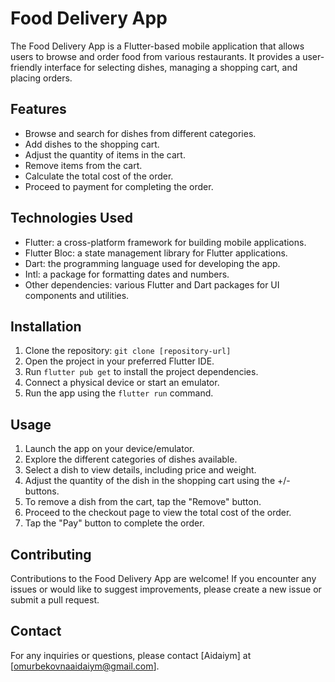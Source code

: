 # Food Delivery App

The Food Delivery App is a Flutter-based mobile application that allows users to browse and order food from various restaurants. It provides a user-friendly interface for selecting dishes, managing a shopping cart, and placing orders.

## Features

- Browse and search for dishes from different categories.
- Add dishes to the shopping cart.
- Adjust the quantity of items in the cart.
- Remove items from the cart.
- Calculate the total cost of the order.
- Proceed to payment for completing the order.

## Technologies Used

- Flutter: a cross-platform framework for building mobile applications.
- Flutter Bloc: a state management library for Flutter applications.
- Dart: the programming language used for developing the app.
- Intl: a package for formatting dates and numbers.
- Other dependencies: various Flutter and Dart packages for UI components and utilities.

## Installation

1. Clone the repository: `git clone [repository-url]`
2. Open the project in your preferred Flutter IDE.
3. Run `flutter pub get` to install the project dependencies.
4. Connect a physical device or start an emulator.
5. Run the app using the `flutter run` command.

## Usage

1. Launch the app on your device/emulator.
2. Explore the different categories of dishes available.
3. Select a dish to view details, including price and weight.
4. Adjust the quantity of the dish in the shopping cart using the +/- buttons.
5. To remove a dish from the cart, tap the "Remove" button.
6. Proceed to the checkout page to view the total cost of the order.
7. Tap the "Pay" button to complete the order.


## Contributing

Contributions to the Food Delivery App are welcome! If you encounter any issues or would like to suggest improvements, please create a new issue or submit a pull request.

## Contact

For any inquiries or questions, please contact [Aidaiym] at [omurbekovnaaidaiym@gmail.com].
